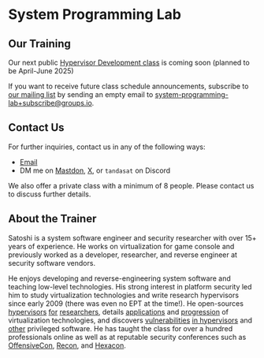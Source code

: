 # System Programming Lab

## Our Training

Our next public [Hypervisor Development class](Hypervisor_Development_for_Security_Researchers.md) is coming soon (planned to be April-June 2025)

If you want to receive future class schedule announcements, subscribe to [our mailing list](https://groups.io/g/system-programming-lab) by sending an empty email to [system-programming-lab+subscribe@groups.io](mailto:system-programming-lab+subscribe@groups.io?subject=Subscribe%20Request).


## Contact Us

For further inquiries, contact us in any of the following ways:
- [Email](mailto:tanda.sat@gmail.com?subject=Hypervisor%20Development%20for%20Security%20Researchers)
- DM me on [Mastdon](https://infosec.exchange/@satoshi_tanda), [X](https://x.com/standa_t), or `tandasat` on Discord

We also offer a private class with a minimum of 8 people. Please contact us to discuss further details.


## About the Trainer

Satoshi is a system software engineer and security researcher with over 15+ years of experience. He works on virtualization for game console and previously worked as a developer, researcher, and reverse engineer at security software vendors.

He enjoys developing and reverse-engineering system software and teaching low-level technologies. His strong interest in platform security led him to study virtualization technologies and write research hypervisors since early 2009 (there was even no EPT at the time!). He open-sources [hypervisors](https://github.com/tandasat/MiniVisorPkg) [for](https://github.com/tandasat/SimpleSvm) [researchers](https://github.com/tandasat/HyperPlatform), details [applications](https://github.com/tandasat/Hypervisor-101-in-Rust) and [progression](https://github.com/tandasat/Hello-VT-rp) of virtualization technologies, and discovers [vulnerabilities](https://github.com/tandasat/CVE-2024-21305) [in hypervisors](https://github.com/tandasat/CVE-2023-36427) and [other](https://github.com/tandasat/SmmExploit) privileged software. He has taught the class for over a hundred professionals online as well as at reputable security conferences such as [OffensiveCon](https://www.offensivecon.org/), [Recon](https://recon.cx/), and [Hexacon](https://www.hexacon.fr/).
